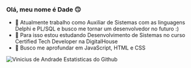 ### Olá, meu nome é Dade 🙃

- 🌱 Atualmente trabalho como Auxiliar de Sistemas com as linguagens Delphi e PL/SQL e busco me tornar um desenvolvedor no futuro :)
- 🔭 Para isso estou estudando Desenvolvimento de Sistemas no curso Certified Tech Developer na DigitalHouse 
- 👯 Busco me aprofundar em JavaScript, HTML e CSS

![Vinicius de Andrade Estatisticas do Github](https://github-readme-stats.vercel.app/api?username=andradeviniicius&show_icons=true&theme=radical)
